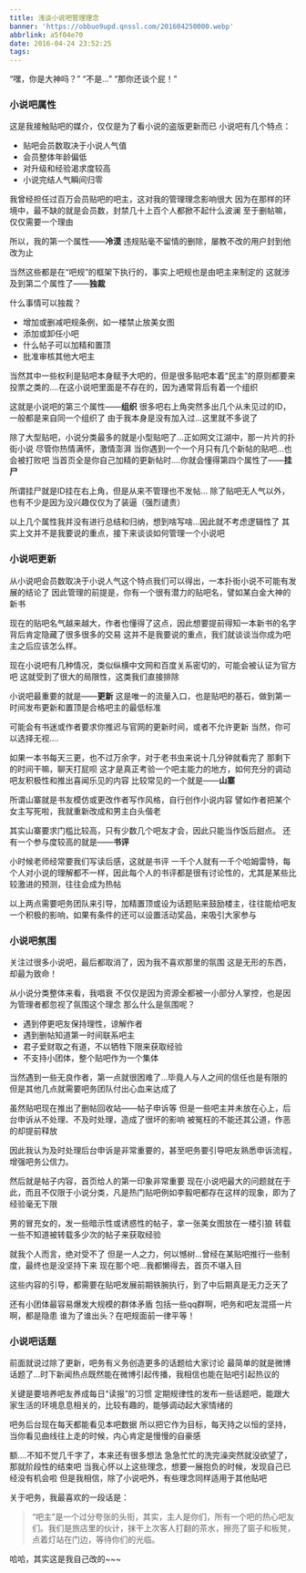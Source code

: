 ```yaml
---
title: 浅谈小说吧管理理念
banner: 'https://obbuo9upd.qnssl.com/201604250000.webp'
abbrlink: a5f04e70
date: 2016-04-24 23:52:25
tags:
---
```

“嘿，你是大神吗？”
“不是...”
“那你还谈个屁！”

<!--more-->

### 小说吧属性

这是我接触贴吧的媒介，仅仅是为了看小说的盗版更新而已
小说吧有几个特点：
- 贴吧会员数取决于小说人气值
- 会员整体年龄偏低
- 对升级和经验渴求度较高
- 小说完结人气瞬间归零

我曾经担任过百万会员贴吧的吧主，这对我的管理理念影响很大
因为在那样的环境中，最不缺的就是会员数，封禁几十上百个人都掀不起什么波澜
至于删帖嘛，仅仅需要一个理由

所以，我的第一个属性——**冷漠**
违规贴毫不留情的删除，屡教不改的用户封到他改为止

当然这些都是在“吧规”的框架下执行的，事实上吧规也是由吧主来制定的
这就涉及到第二个属性了——**独裁**

什么事情可以独裁？
- 增加或删减吧规条例，如一楼禁止放美女图
- 添加或卸任小吧
- 什么帖子可以加精和置顶
- 批准审核其他大吧主

当然其中一些权利是贴吧本身赋予大吧的，但是很多贴吧本着“民主”的原则都要来投票之类的....在这小说吧里面是不存在的，因为通常背后有着一个组织

这就是小说吧的第三个属性——**组织**
很多吧右上角突然多出几个从未见过的ID，一般都是来自同一个组织了
由于我本身是没有加入过...这里就不多说了

除了大型贴吧，小说分类最多的就是小型贴吧了...正如网文江湖中，那一片片的扑街小说
尽管你热情满怀，激情澎湃
当你遇到一个一个月只有几个新帖的贴吧...也会被打败吧
当首页全是你自己加精的更新帖时....你就会懂得第四个属性了——**挂尸**

所谓挂尸就是ID挂在右上角，但是从来不管理也不发帖...
除了贴吧无人气以外，也有不少是因为没兴趣仅仅为了装逼（强烈谴责）

以上几个属性我并没有进行总结和归纳，想到啥写啥...因此就不考虑逻辑性了
其实上文并不是我要说的重点，接下来谈谈如何管理一个小说吧

### 小说吧更新

从小说吧会员数取决于小说人气这个特点我们可以得出，一本扑街小说不可能有发展的结论了
因此管理的前提是，你有一个很有潜力的贴吧名，譬如某白金大神的新书

现在的贴吧名气越来越大，作者也懂得了这点，因此想要提前得知一本新书的名字背后肯定隐藏了很多很多的交易
这并不是我要说的重点，我们就谈谈当你成为吧主之后应该怎么样。

现在小说吧有几种情况，类似纵横中文网和百度关系密切的，可能会被认证为官方吧
这就受到了很大的局限性，这类我们直接排除

小说吧最重要的就是——**更新**
这是唯一的流量入口，也是贴吧的基石，做到第一时间发布更新和置顶是合格吧主的最低标准

可能会有书迷或作者要求你推迟与官网的更新时间，或者不允许更新
当然，你可以选择无视....

如果一本书每天三更，也不过万余字，对于老书虫来说十几分钟就看完了
那剩下的时间干嘛，聊天打屁呗
这才是真正考验一个吧主能力的地方，如何充分的调动吧友积极性和推出喜闻乐见的内容
比较常见的一个就是——**山寨**

所谓山寨就是书友模仿或更改作者写作风格，自行创作小说内容
譬如作者把某个女主写死啦，我就重新改成和男主白头偕老

其实山寨要求门槛比较高，只有少数几个吧友才会，因此只能当作饭后甜点。
还有一个参与度较高的就是——**书评**

小时候老师经常要我们写读后感，这就是书评
一千个人就有一千个哈姆雷特，每个人对小说的理解都不一样，因此每个人的书评都是很有讨论性的，尤其是某些比较激进的预测，往往会成为热帖

以上两点需要吧务团队来引导，加精置顶或设为话题贴来鼓励楼主，往往能给吧友一个积极的影响，如果有条件的还可以设置活动奖品，来吸引大家参与


### 小说吧氛围

关注过很多小说吧，最后都取消了，因为我不喜欢那里的氛围
这是无形的东西，却最为致命！

从小说分类整体来看，我唱衰
不仅仅是因为资源全都被一小部分人掌控，也是因为管理者都忽视了氛围这个理念
那么什么是氛围呢？

- 遇到停更吧友保持理性，谅解作者
- 遇到删帖知道第一时间联系吧主
- 君子爱财取之有道，不以牺牲下限来获取经验
- 不支持小团体，整个贴吧作为一个集体

当然遇到一些无良作者，第一点就很困难了...毕竟人与人之间的信任也是有限的
但是其他几点就需要吧务团队付出心血来达成了

虽然贴吧现在推出了删帖回收站——帖子申诉等
但是一些吧主并未放在心上，后台申诉从不处理、不及时处理，造成了很坏的影响
被冤枉的不能还其公道，作恶的却提前释放

因此我认为及时处理后台申诉是非常重要的，甚至吧务要引导吧友熟悉申诉流程，增强吧务公信力。

然后就是帖子内容，首页给人的第一印象非常重要
现在小说吧最大的问题就在于此，而且不仅限于小说分类，凡是热门贴吧例如李毅吧都存在这样的现象，即为了经验毫无下限

男的冒充女的，发一些暗示性或诱惑性的帖子，拿一张美女图放在一楼引狼
转载一些不知道被转载多少次的帖子来获取经验

就我个人而言，绝对受不了
但是一人之力，何以憾树...曾经在某贴吧推行一些制度，最终也是没坚持下来
现在那个吧...我都懒得去，首页不堪入目

这些内容的引导，都需要在贴吧发展前期铁腕执行，到了中后期真是无力乏天了

还有小团体最容易爆发大规模的群体矛盾
包括一些qq群啊，吧务和吧友混搭一片啊，都是隐患
谁为了谁出头？在吧规面前一律平等！

### 小说吧话题

前面就说过除了更新，吧务有义务创造更多的话题给大家讨论
最简单的就是微博话题了...时下新闻热点既然能在微博引起传播，我相信也能在贴吧引起热议的

关键是要培养吧友养成每日“读报”的习惯
定期规律性的发布一些话题吧，能跟大家生活的环境息息相关的，比较有趣的，能够调动起大家情绪的

吧务后台现在每天都能看见本吧数据
所以把它作为目标，每天持之以恒的坚持，当你看见曲线往上走的时候，内心肯定是慢慢的自豪感

额....不知不觉几千字了，本来还有很多想法
急急忙忙的洗完澡突然就没欲望了，那就阶段性的结束吧
当我心怀以上这些理念，想要一展抱负的时候，发现自己已经没有机会啦
但是我相信，除了小说吧外，有些理念同样适用于其他贴吧

关于吧务，我最喜欢的一段话是：

>  “吧主”是一个过分夸张的头衔，其实，主人是你们，所有一个吧的热心吧友们。我们是旅店里的伙计，抹干上次客人打翻的茶水，擦亮了窗子和板凳，点着灯站在门边，等待你们的光临。 

哈哈，其实这是我自己改的~~~
